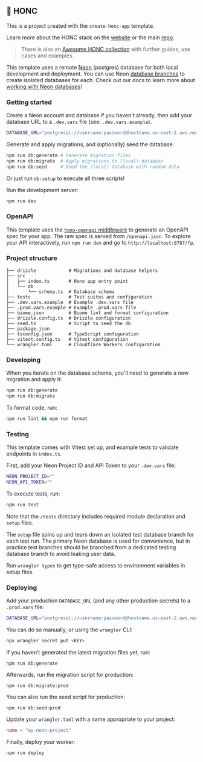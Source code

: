 ## 🪿 HONC

This is a project created with the `create-honc-app` template.

Learn more about the HONC stack on the [website](https://honc.dev) or the main [repo](https://github.com/fiberplane/create-honc-app).

> There is also an [Awesome HONC collection](https://github.com/fiberplane/awesome-honc) with further guides, use cases and examples.

This template uses a remote [Neon](https://neon.com/) (postgres) database for both local development and deployment. You can use Neon [database branches](https://neon.com/branching) to create isolated databases for each. Check out our docs to learn more about [working with Neon databases](https://docs.honc.dev/stack/databases/#neon)!

### Getting started

Create a Neon account and database if you haven't already, then add your database URL to a `.dev.vars` file (see: `.dev.vars.example`).

```sh
DATABASE_URL="postgresql://username:password@hostname.us-east-2.aws.neon.tech/databaseName?sslmode=require"
```

Generate and apply migrations, and (optionally) seed the database:

```sh
npm run db:generate # Generate migration files
npm run db:migrate  # Apply migrations to (local) database
npm run db:seed     # Seed the (local) database with random data
```

Or just run `db:setup` to execute all three scripts!

Run the development server:

```sh
npm run dev
```

### OpenAPI

This template uses the [`hono-openapi` middleware](github.com/rhinobase/hono-openapi) to generate an OpenAPI spec for your app. The raw spec is served from `/openapi.json`. To explore your API interactively, run `npm run dev` and go to `http://localhost:8787/fp`.

### Project structure

```#
├── drizzle            # Migrations and database helpers
├── src
│   ├── index.ts       # Hono app entry point
│   └── db
│       └── schema.ts  # Database schema
├── tests              # Test suites and configuration
├── .dev.vars.example  # Example .dev.vars file
├── .prod.vars.example # Example .prod.vars file
├── biome.json         # Biome lint and format configuration
├── drizzle.config.ts  # Drizzle configuration
├── seed.ts            # Script to seed the db
├── package.json
├── tsconfig.json      # TypeScript configuration
├── vitest.config.ts   # Vitest configuration
└── wrangler.toml      # Cloudflare Workers configuration
```

### Developing

When you iterate on the database schema, you'll need to generate a new migration and apply it:
```sh
npm run db:generate
npm run db:migrate
```

To format code, run:

```bash
npm run lint && npm run format
```

### Testing

This template comes with Vitest set up, and example tests to validate endpoints in `index.ts`.

First, add your Neon Project ID and API Token to your `.dev.vars` file:

```sh
NEON_PROJECT_ID=""
NEON_API_TOKEN=""
```

To execute tests, run:

```sh
npm run test
```

Note that the `/tests` directory includes required module declaration and `setup` files.

The `setup` file spins up and tears down an isolated test database branch for each test run. The primary Neon database is used for convenience, but in practice test branches should be branched from a dedicated testing database branch to avoid leaking user data.

Run `wrangler types` to get type-safe access to environment variables in setup files.

### Deploying

Add your production `DATABASE_URL` (and any other production secrets) to a `.prod.vars` file:

```sh
DATABASE_URL="postgresql://username:password@hostname.us-east-2.aws.neon.tech/databaseName?sslmode=require"
```

You can do so manually, or using the `wrangler` CLI:

```sh
npx wrangler secret put <KEY>
```

If you haven’t generated the latest migration files yet, run:
```shell
npm run db:generate
```

Afterwards, run the migration script for production:
```shell
npm run db:migrate:prod
```

You can also run the seed script for production:
```shell
npm run db:seed:prod
```

Update your `wrangler.toml` with a name appropriate to your project:

```toml
name = "my-neon-project"
```

Finally, deploy your worker:

```sh
npm run deploy
```

